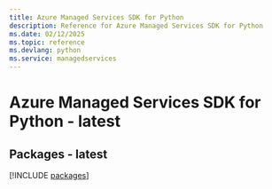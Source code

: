 ```yaml
---
title: Azure Managed Services SDK for Python
description: Reference for Azure Managed Services SDK for Python
ms.date: 02/12/2025
ms.topic: reference
ms.devlang: python
ms.service: managedservices
---
```

# Azure Managed Services SDK for Python - latest
## Packages - latest
[!INCLUDE [packages](managed-services-index.md)]